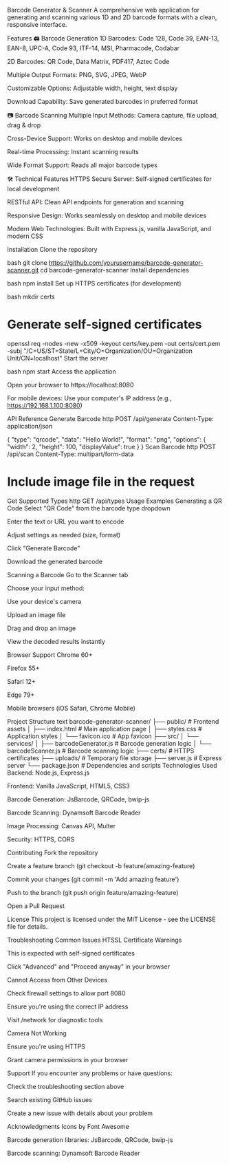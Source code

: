 Barcode Generator & Scanner
A comprehensive web application for generating and scanning various 1D and 2D barcode formats with a clean, responsive interface.

Features
🖨️ Barcode Generation
1D Barcodes: Code 128, Code 39, EAN-13, EAN-8, UPC-A, Code 93, ITF-14, MSI, Pharmacode, Codabar

2D Barcodes: QR Code, Data Matrix, PDF417, Aztec Code

Multiple Output Formats: PNG, SVG, JPEG, WebP

Customizable Options: Adjustable width, height, text display

Download Capability: Save generated barcodes in preferred format

📷 Barcode Scanning
Multiple Input Methods: Camera capture, file upload, drag & drop

Cross-Device Support: Works on desktop and mobile devices

Real-time Processing: Instant scanning results

Wide Format Support: Reads all major barcode types

🛠️ Technical Features
HTTPS Secure Server: Self-signed certificates for local development

RESTful API: Clean API endpoints for generation and scanning

Responsive Design: Works seamlessly on desktop and mobile devices

Modern Web Technologies: Built with Express.js, vanilla JavaScript, and modern CSS

Installation
Clone the repository

bash
git clone https://github.com/yourusername/barcode-generator-scanner.git
cd barcode-generator-scanner
Install dependencies

bash
npm install
Set up HTTPS certificates (for development)

bash
mkdir certs
# Generate self-signed certificates
openssl req -nodes -new -x509 -keyout certs/key.pem -out certs/cert.pem -subj "/C=US/ST=State/L=City/O=Organization/OU=Organization Unit/CN=localhost"
Start the server

bash
npm start
Access the application

Open your browser to https://localhost:8080

For mobile devices: Use your computer's IP address (e.g., https://192.168.1.100:8080)

API Reference
Generate Barcode
http
POST /api/generate
Content-Type: application/json

{
  "type": "qrcode",
  "data": "Hello World!",
  "format": "png",
  "options": {
    "width": 2,
    "height": 100,
    "displayValue": true
  }
}
Scan Barcode
http
POST /api/scan
Content-Type: multipart/form-data

# Include image file in the request
Get Supported Types
http
GET /api/types
Usage Examples
Generating a QR Code
Select "QR Code" from the barcode type dropdown

Enter the text or URL you want to encode

Adjust settings as needed (size, format)

Click "Generate Barcode"

Download the generated barcode

Scanning a Barcode
Go to the Scanner tab

Choose your input method:

Use your device's camera

Upload an image file

Drag and drop an image

View the decoded results instantly

Browser Support
Chrome 60+

Firefox 55+

Safari 12+

Edge 79+

Mobile browsers (iOS Safari, Chrome Mobile)

Project Structure
text
barcode-generator-scanner/
├── public/                 # Frontend assets
│   ├── index.html         # Main application page
│   ├── styles.css         # Application styles
│   └── favicon.ico        # App favicon
├── src/
│   └── services/
│       ├── barcodeGenerator.js  # Barcode generation logic
│       └── barcodeScanner.js    # Barcode scanning logic
├── certs/                 # HTTPS certificates
├── uploads/               # Temporary file storage
├── server.js              # Express server
└── package.json           # Dependencies and scripts
Technologies Used
Backend: Node.js, Express.js

Frontend: Vanilla JavaScript, HTML5, CSS3

Barcode Generation: JsBarcode, QRCode, bwip-js

Barcode Scanning: Dynamsoft Barcode Reader

Image Processing: Canvas API, Multer

Security: HTTPS, CORS

Contributing
Fork the repository

Create a feature branch (git checkout -b feature/amazing-feature)

Commit your changes (git commit -m 'Add amazing feature')

Push to the branch (git push origin feature/amazing-feature)

Open a Pull Request

License
This project is licensed under the MIT License - see the LICENSE file for details.

Troubleshooting
Common Issues
HTSSL Certificate Warnings

This is expected with self-signed certificates

Click "Advanced" and "Proceed anyway" in your browser

Cannot Access from Other Devices

Check firewall settings to allow port 8080

Ensure you're using the correct IP address

Visit /network for diagnostic tools

Camera Not Working

Ensure you're using HTTPS

Grant camera permissions in your browser

Support
If you encounter any problems or have questions:

Check the troubleshooting section above

Search existing GitHub issues

Create a new issue with details about your problem

Acknowledgments
Icons by Font Awesome

Barcode generation libraries: JsBarcode, QRCode, bwip-js

Barcode scanning: Dynamsoft Barcode Reader
